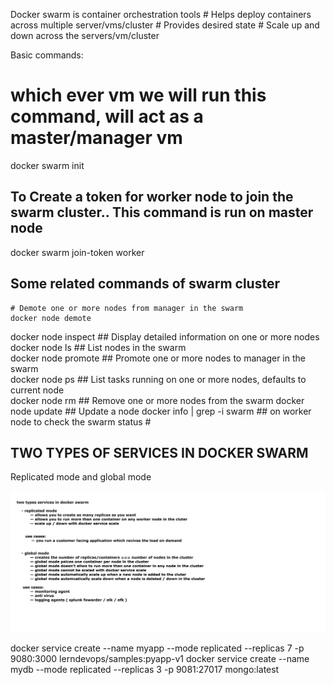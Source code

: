 Docker swarm is container orchestration tools
	#  Helps deploy containers across multiple server/vms/cluster
	#   Provides desired state
	#   Scale up and down across the servers/vm/cluster
  

Basic commands:

# which ever vm we will run this command, will act as a master/manager vm ##
docker swarm init

## To Create a token for worker node to join the swarm cluster.. This command is run on master node ###
docker swarm join-token worker

## Some related commands of swarm cluster
	# Demote one or more nodes from manager in the swarm 
	docker node demote						
docker node inspect						## Display detailed information on one or more nodes <br/>
docker node ls							## List nodes in the swarm <br/>
docker node promote						## Promote one or more nodes to manager in the swarm <br/>
docker node ps							## List tasks running on one or more nodes, defaults to current node <br/>
docker node rm							## Remove one or more nodes from the swarm
docker node update						## Update a node
docker info | grep -i swarm					## on worker node to check the swarm status #

## TWO TYPES OF SERVICES IN DOCKER SWARM 
Replicated mode and global mode

<img src="https://github.com/seemathapliyal79/docker/blob/main/screenshots/docker-swarm-types-of-services.png">




docker service create --name myapp --mode replicated --replicas 7 -p 9080:3000 lerndevops/samples:pyapp-v1
docker service create --name mydb --mode replicated --replicas 3 -p 9081:27017 mongo:latest
